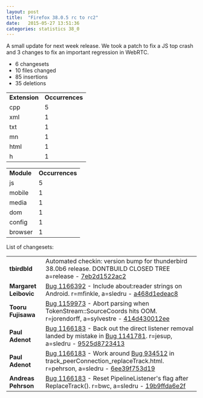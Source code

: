 ```yaml
---
layout: post
title:  "Firefox 38.0.5 rc to rc2"
date:   2015-05-27 13:51:36
categories: statistics 38_0
---
```


A small update for next week release. We took a patch to fix a JS top crash
and 3 changes to fix an important regression in WebRTC.

<p>
<ul>
<li>6 changesets</li>
<li>10 files changed</li>
<li>85 insertions</li>
<li>35 deletions</li>
</ul>
</p>
<p>
<table><tr><td><strong>Extension</strong></td><td><strong>Occurrences</strong></td></tr>
<tr><td>cpp</td><td>5</td></tr>
<tr><td>xml</td><td>1</td></tr>
<tr><td>txt</td><td>1</td></tr>
<tr><td>mn</td><td>1</td></tr>
<tr><td>html</td><td>1</td></tr>
<tr><td>h</td><td>1</td></tr>
</table>
</p>
<p>
<table><tr><td><strong>Module</strong></td><td><strong>Occurrences</strong></td></tr>
<tr><td>js</td><td>5</td></tr>
<tr><td>mobile</td><td>1</td></tr>
<tr><td>media</td><td>1</td></tr>
<tr><td>dom</td><td>1</td></tr>
<tr><td>config</td><td>1</td></tr>
<tr><td>browser</td><td>1</td></tr>
</table>
</p>
<p>List of changesets:
<table>
<tr><td><strong>tbirdbld</strong></td><td>Automated checkin: version bump for thunderbird 38.0b6 release. DONTBUILD CLOSED TREE a=release - <a href="https://hg.mozilla.org/releases/mozilla-release/rev/7eb2d1522ac2">7eb2d1522ac2</a></td></tr>
<tr><td><strong>Margaret Leibovic</strong></td><td><a href="https://bugzilla.mozilla.org/1166392">Bug 1166392</a> - Include about:reader strings on Android. r=mfinkle, a=sledru - <a href="https://hg.mozilla.org/releases/mozilla-release/rev/a468d1edeac8">a468d1edeac8</a></td></tr>
<tr><td><strong>Tooru Fujisawa</strong></td><td><a href="https://bugzilla.mozilla.org/1159973">Bug 1159973</a> - Abort parsing when TokenStream::SourceCoords hits OOM. r=jorendorff, a=sylvestre - <a href="https://hg.mozilla.org/releases/mozilla-release/rev/414d430012ee">414d430012ee</a></td></tr>
<tr><td><strong>Paul Adenot</strong></td><td><a href="https://bugzilla.mozilla.org/1166183">Bug 1166183</a> - Back out the direct listener removal landed by mistake in <a href="https://bugzilla.mozilla.org/1141781">Bug 1141781</a>. r=jesup, a=sledru - <a href="https://hg.mozilla.org/releases/mozilla-release/rev/9525d8723413">9525d8723413</a></td></tr>
<tr><td><strong>Paul Adenot</strong></td><td><a href="https://bugzilla.mozilla.org/1166183">Bug 1166183</a> - Work around <a href="https://bugzilla.mozilla.org/934512">Bug 934512</a> in track_peerConnection_replaceTrack.html.  r=pehrson, a=sledru - <a href="https://hg.mozilla.org/releases/mozilla-release/rev/6ee39f753d19">6ee39f753d19</a></td></tr>
<tr><td><strong>Andreas Pehrson</strong></td><td><a href="https://bugzilla.mozilla.org/1166183">Bug 1166183</a> - Reset PipelineListener's flag after ReplaceTrack(). r=bwc, a=sledru - <a href="https://hg.mozilla.org/releases/mozilla-release/rev/19b9ffda6e2f">19b9ffda6e2f</a></td></tr>
</table>
</p>
